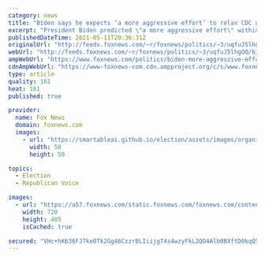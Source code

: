 ```yaml
---
category: news
title: "Biden says he expects ‘a more aggressive effort’ to relax CDC guidance for fully vaccinated people"
excerpt: "President Biden predicted \"a more aggressive effort\" within his administration to increase the \"desire\" to get vaccinated by relaxing the Centers for Disease Control and Prevention's guidance on what fully vaccinated people can do safely. "
publishedDateTime: 2021-05-11T20:36:31Z
originalUrl: "http://feeds.foxnews.com/~r/foxnews/politics/~3/uqfuJ5lhgOQ/biden-more-aggressive-effort-relax-cdc-guidance-fully-vaccinated"
webUrl: "http://feeds.foxnews.com/~r/foxnews/politics/~3/uqfuJ5lhgOQ/biden-more-aggressive-effort-relax-cdc-guidance-fully-vaccinated"
ampWebUrl: "https://www.foxnews.com/politics/biden-more-aggressive-effort-relax-cdc-guidance-fully-vaccinated.amp"
cdnAmpWebUrl: "https://www-foxnews-com.cdn.ampproject.org/c/s/www.foxnews.com/politics/biden-more-aggressive-effort-relax-cdc-guidance-fully-vaccinated.amp"
type: article
quality: 161
heat: 161
published: true

provider:
  name: Fox News
  domain: foxnews.com
  images:
    - url: "https://smartableai.github.io/election/assets/images/organizations/foxnews.com-50x50.jpg"
      width: 50
      height: 50

topics:
  - Election
  - Republican Voice

images:
  - url: "https://a57.foxnews.com/static.foxnews.com/foxnews.com/content/uploads/2021/04/720/405/GettyImages-1312682563.jpg?ve=1&tl=1"
    width: 720
    height: 405
    isCached: true

secured: "VHc+hK636FJ7ke0Tk2Gg46CzzrBLIiijg74s4wzyFkL2QO4Alb0BXftD0kqQ5JyXsxCSsiLDKx5geNGGtfGTwCCae6NR3EtybTJrciYNG1NKwcIIwj+Sis9jnxp+/5fgCBmng5xGBYNFS6EHHC3l3ER5udBh95MKUeiIVT25CmSt5V+olcd6qYIOU+WuJs/+8a+sTEs7RKjiR/cashY5Qf+7RSUHJs64Ig5FEWYPVJs6FwatqGShDUMrV36GTjL/Ci/J6y3eRJ0QFWimoRj8wjPneCiBcoeX8h0R24tHOc5/VefozeaUEVC/kVOIb8WjYRJbWmy3Glc1WfaTzm9LPS9B+V53nxwtwtO9dNOY0yg=;jkdvdYctkY/Dnmr5k5vXtQ=="
---
```


